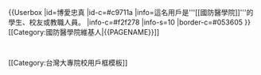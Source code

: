 {{Userbox
  |id=博愛忠真
  |id-c=#c9711a
  |info=這名用戶是'''[[國防醫學院]]'''的學生、校友或教職人員。
  |info-c=#f2f278
  |info-s=10
  |border-c=#053605
}}<includeonly>[[Category:國防醫學院維基人|{{PAGENAME}}]]</includeonly>
<noinclude>
<p style="clear: both; padding-top: 2em">
[[Category:台灣大專院校用戶框模板]]
</noinclude>